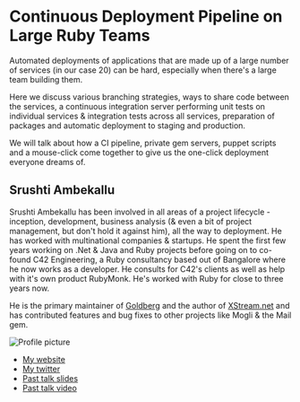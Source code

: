 # Continuous Deployment Pipeline on Large Ruby Teams

Automated deployments of applications that are made up of a large number of services (in our case 20) can be hard, especially when there's a large team building them.

Here we discuss various branching strategies, ways to share code between the services, a continuous integration server performing unit tests on individual services & integration tests across all services, preparation of packages and automatic deployment to staging and production.

We will talk about how a CI pipeline, private gem servers, puppet scripts and a mouse-click come together to give us the one-click deployment everyone dreams of.

## Srushti Ambekallu

Srushti Ambekallu has been involved in all areas of a project lifecycle - inception, development, business analysis (& even a bit of project management, but don't hold it against him), all the way to deployment. He has worked with multinational companies & startups. He spent the first few years working on .Net & Java and Ruby projects before going on to co-found C42 Engineering, a Ruby consultancy based out of Bangalore where he now works as a developer. He consults for C42's clients as well as help with it's own product RubyMonk. He's worked with Ruby for close to three years now.

He is the primary maintainer of [Goldberg](https://github.com/c42/goldberg) and the author of [XStream.net](https://github.com/srushti/xstream.net) and has contributed features and bug fixes to other projects like Mogli & the Mail gem.

![Profile picture](https://raw.github.com/srushti/rubyconfau-2013-cfp/continuous-deployment/continuous-deployment-pipeline-on-large-ruby-teams/profile_picture.jpg)

- [My website](http://srushti.net)
- [My twitter](https://twitter.com/srshti)
- [Past talk slides](http://www.slideshare.net/btguthrie/continuous-delivery-in-ruby)
- [Past talk video](http://vimeo.com/25410072)
